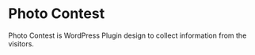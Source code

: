 # Photo Contest
Photo Contest is WordPress Plugin design to collect information from the visitors. 
